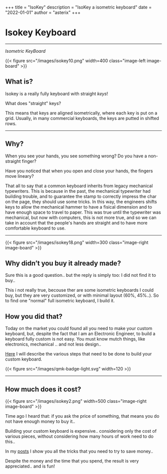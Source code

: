 +++
title = "IsoKey"
description = "IsoKey a isometric keyboard"
date = "2022-01-01"
author = "asterix"
+++


# Isokey Keyboard

---

*Isometric KeyBoard*


{{< figure src="/images/isokey10.png" width=400 class="image-left image-board" >}}

## What is?

Isokey is a really fully keyboard with straight *keys*!

What does "straight" keys?

This means that keys are aligned isometrically, where each key is put on a grid. Usually, in many commercial keyboards, the keys are putted in shifted rows.

---

## Why?

When you see your hands, you see something wrong? Do you have a non-straight finger?

Have you noticed that when you open and close your hands, the fingers move lineary?

That all to say that a common keyboard inherits from legacy mechanical typewriters. This is because in the past, the mechanical typewriter had building trouble, and to guarantee the stamp to correctly impress the char on the page, they should use some tricks. In this way, the engineers shifts keys to allow the mechanical hammer to have a fisical dimension and to have enough space to travel to paper. This was true until the typewriter was mechanical, but now with computers, this is not more true, and so we can take in account that the people's hands are straight and to have more comfortable keyboard to use.

---

{{< figure src="/images/isokey18.png" width=300 class="image-right image-board" >}}

## Why didn’t you buy it already made?

Sure this is a good question.. but the reply is simply too: I did not find it to buy..

This i not really true, becouse ther are some isometric keyboards I could buy, but they are very  customized, or with minimal layout (60%, 45%..).
So to find one "normal" full isometric keyboard, I build it.

## How you did that?

Today on the market you could found all you need to make your custom keyboard, but, despite the fact that I am an Electronic Engineer, to build a keyboard fully custom is not easy. You must know mutch things, like electronics, mechanical .. and not less design..

[Here](/post/isokey/) I will describe the various steps that need to be done to build your custom keyboard.

{{< figure src="/images/qmk-badge-light.svg" width=120 >}}

---

## How much does it cost?

{{< figure src="/images/isokey2.png" width=500 class="image-right image-board" >}}

Time ago I heard that: if you ask the price of something, that means you do not have enough money to buy it..

Building your custom keyboard is expensive.. considering only the cost of various pieces, without considering how many hours of work need to do this..

In my [posts](/post/isokey/) I show you all the tricks that you need to try to save money..

Despite the money and the time that you spend, the result is very appreciated.. and is fun!

